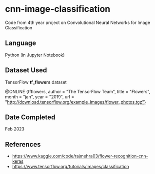# cnn-image-classification
Code from 4th year project on Convolutional Neural Networks for Image Classification

## Language
Python (in Jupyter Notebook)

## Dataset Used
TensorFlow **tf_flowers**  dataset

@ONLINE {tfflowers,
author = "The TensorFlow Team",
title = "Flowers",
month = "jan",
year = "2019",
url = "http://download.tensorflow.org/example_images/flower_photos.tgz"}

## Date Completed
Feb 2023

## References
- https://www.kaggle.com/code/rajmehra03/flower-recognition-cnn-keras
- https://www.tensorflow.org/tutorials/images/classification

